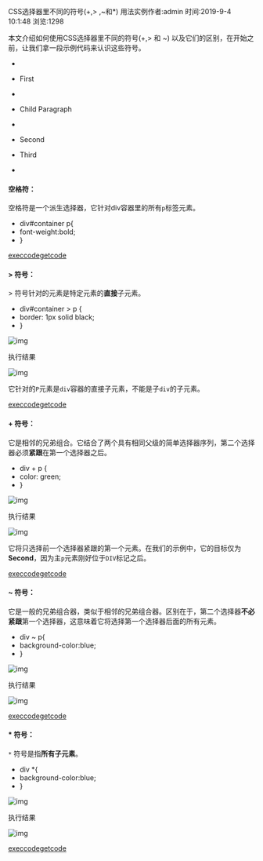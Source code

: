 CSS选择器里不同的符号(+,> ,~和*) 用法实例作者:admin  时间:2019-9-4 10:1:48  浏览:1298

本文介绍如何使用CSS选择器里不同的符号(+,> 和 ~) 以及它们的区别，在开始之前，让我们拿一段示例代码来认识这些符号。

- <div id="container"> 
-  <p>First</p>
-  <div>
-   <p>Child Paragraph</p>
-  </div>
-  <p>Second</p>
-  <p>Third</p> 
- </div>

#### 空格符：

空格符是一个派生选择器，它针对div容器里的所有`p`标签元素。

- div#container p{
-  font-weight:bold;
- }

[execcode](http://www.webkaka.com/tutorial/html/2019/090450/demo_css-sign-1.html)[getcode](http://www.webkaka.com/tutorial/html/2019/090450/css-sign-1.rar)

#### > 符号：

\> 符号针对的元素是特定元素的**直接**子元素。

- div#container > p {
-  border: 1px solid black;
- }

![img](http://www.webkaka.com/tutorial/html/upload/2019/9/201909041032094246.jpg)

执行结果

![img](http://www.webkaka.com/tutorial/html/upload/2019/9/201909041253023607.jpg)

它针对的`P`元素是`div`容器的直接子元素，不能是子`div`的子元素。

[execcode](http://www.webkaka.com/tutorial/html/2019/090450/demo_css-sign-2.html)[getcode](http://www.webkaka.com/tutorial/html/2019/090450/css-sign-2.rar)

#### + 符号：

它是相邻的兄弟组合。它结合了两个具有相同父级的简单选择器序列，第二个选择器必须**紧跟**在第一个选择器之后。

- div + p { 
-  color: green; 
- }

![img](http://www.webkaka.com/tutorial/html/upload/2019/9/201909041052005800.jpg)

执行结果

![img](http://www.webkaka.com/tutorial/html/upload/2019/9/201909041052437482.jpg)

它将只选择前一个选择器紧跟的第一个元素。在我们的示例中，它的目标仅为**Second**，因为主`p`元素刚好位于`DIV`标记之后。

[execcode](http://www.webkaka.com/tutorial/html/2019/090450/demo_css-sign-3.html)[getcode](http://www.webkaka.com/tutorial/html/2019/090450/css-sign-3.rar)

#### ~ 符号：

它是一般的兄弟组合器，类似于相邻的兄弟组合器。区别在于，第二个选择器**不必紧跟**第一个选择器，这意味着它将选择第一个选择器后面的所有元素。

- div ~ p{
-  background-color:blue;
- }

![img](http://www.webkaka.com/tutorial/html/upload/2019/9/201909041103392365.jpg)

执行结果

![img](http://www.webkaka.com/tutorial/html/upload/2019/9/201909041115595613.jpg)

[execcode](http://www.webkaka.com/tutorial/html/2019/090450/demo_css-sign-4.html)[getcode](http://www.webkaka.com/tutorial/html/2019/090450/css-sign-4.rar)

#### * 符号：

`*` 符号是指**所有子元素**。

- div *{
-  background-color:blue;
- }

![img](http://www.webkaka.com/tutorial/html/upload/2019/9/201909041133478727.jpg)

执行结果

![img](http://www.webkaka.com/tutorial/html/upload/2019/9/201909041135172682.jpg)

[execcode](http://www.webkaka.com/tutorial/html/2019/090450/demo_css-sign-5.html)[getcode](http://www.webkaka.com/tutorial/html/2019/090450/css-sign-5.rar)

##### 